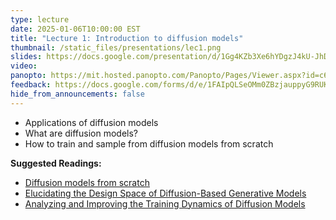 ```yaml
---
type: lecture
date: 2025-01-06T10:00:00 EST
title: "Lecture 1: Introduction to diffusion models"
thumbnail: /static_files/presentations/lec1.png
slides: https://docs.google.com/presentation/d/1Gg4KZb3Xe6hYDgzJ4kU-JhD7tvDKQu7X-lDYu0V7DOs/
video:
panopto: https://mit.hosted.panopto.com/Panopto/Pages/Viewer.aspx?id=c6d22077-ee8f-410f-9957-b24f012ed8a0
feedback: https://docs.google.com/forms/d/e/1FAIpQLSeOMm0ZBzjauppyG9RUKIGiP-fAheUMCrMGN5su62Jw0ZYRdw/viewform?usp=dialog
hide_from_announcements: false
---
```

 * Applications of diffusion models
 * What are diffusion models?
 * How to train and sample from diffusion models from scratch

**Suggested Readings:**
- [Diffusion models from scratch](https://chenyang.co/diffusion.html)
- [Elucidating the Design Space of Diffusion-Based Generative Models](https://arxiv.org/pdf/2206.00364)
- [Analyzing and Improving the Training Dynamics of Diffusion Models](https://arxiv.org/pdf/2312.02696)
